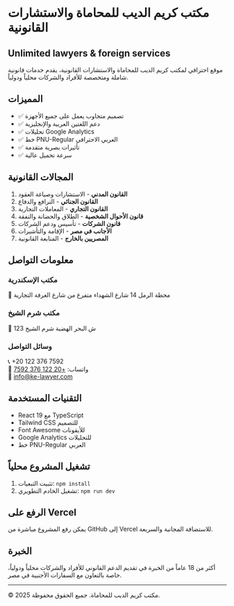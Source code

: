 # مكتب كريم الديب للمحاماة والاستشارات القانونية

## Unlimited lawyers & foreign services

موقع احترافي لمكتب كريم الديب للمحاماة والاستشارات القانونية، يقدم خدمات قانونية شاملة ومتخصصة للأفراد والشركات محلياً ودولياً.

## المميزات

- ✅ تصميم متجاوب يعمل على جميع الأجهزة
- ✅ دعم اللغتين العربية والإنجليزية
- ✅ تحليلات Google Analytics
- ✅ خط PNU-Regular العربي الاحترافي
- ✅ تأثيرات بصرية متقدمة
- ✅ سرعة تحميل عالية

## المجالات القانونية

1. **القانون المدني** - الاستشارات وصياغة العقود
2. **القانون الجنائي** - الترافع والدفاع
3. **القانون التجاري** - المعاملات التجارية
4. **قانون الأحوال الشخصية** - الطلاق والحضانة والنفقة
5. **قانون الشركات** - تأسيس ودعم الشركات
6. **الأجانب في مصر** - الإقامة والتأشيرات
7. **المصريين بالخارج** - المتابعة القانونية

## معلومات التواصل

### مكتب الإسكندرية
📍 محطة الرمل 14 شارع الشهداء متفرع من شارع الغرفة التجارية

### مكتب شرم الشيخ  
📍 123 ش البحر الهضبة شرم الشيخ

### وسائل التواصل
📞 +20 122 376 7592  
📱 واتساب: [+20 122 376 7592](https://wa.me/201223767592)  
📧 info@ke-lawyer.com

## التقنيات المستخدمة

- React 19 مع TypeScript
- Tailwind CSS للتصميم
- Font Awesome للأيقونات
- Google Analytics للتحليلات
- خط PNU-Regular العربي

## تشغيل المشروع محلياً

1. تثبيت التبعيات:
   `npm install`
2. تشغيل الخادم التطويري:
   `npm run dev`

## الرفع على Vercel

يمكن رفع المشروع مباشرة من GitHub إلى Vercel للاستضافة المجانية والسريعة.

## الخبرة

أكثر من 18 عاماً من الخبرة في تقديم الدعم القانوني للأفراد والشركات محلياً ودولياً، خاصة بالتعاون مع السفارات الأجنبية في مصر.

---

© 2025 مكتب كريم الديب للمحاماة. جميع الحقوق محفوظة.

